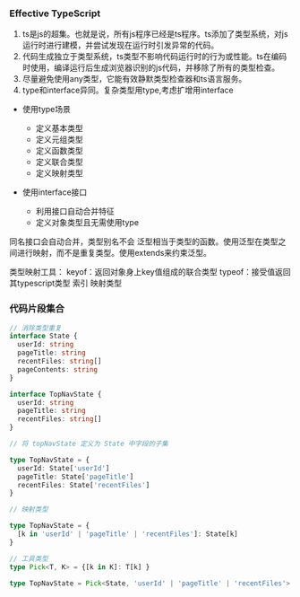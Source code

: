 ### Effective TypeScript

1. ts是js的超集。也就是说，所有js程序已经是ts程序。ts添加了类型系统，对js运行时进行建模，并尝试发现在运行时引发异常的代码。
2. 代码生成独立于类型系统，ts类型不影响代码运行时的行为或性能。ts在编码时使用，编译运行后生成浏览器识别的js代码，并移除了所有的类型检查。
3. 尽量避免使用any类型，它能有效静默类型检查器和ts语言服务。
4. type和interface异同。复杂类型用type,考虑扩增用interface

- 使用type场景
  - 定义基本类型
  - 定义元组类型
  - 定义函数类型
  - 定义联合类型
  - 定义映射类型

- 使用interface接口
  - 利用接口自动合并特征
  - 定义对象类型且无需使用type

同名接口会自动合并，类型别名不会
泛型相当于类型的函数。使用泛型在类型之间进行映射，而不是重复类型。使用extends来约束泛型。

类型映射工具：
keyof：返回对象身上key值组成的联合类型
typeof：接受值返回其typescript类型
索引
映射类型

### 代码片段集合

```typescript
// 消除类型重复
interface State {
  userId: string
  pageTitle: string
  recentFiles: string[]
  pageContents: string
}

interface TopNavState {
  userId: string
  pageTitle: string
  recentFiles: string[]
}

// 将 topNavState 定义为 State 中字段的子集

type TopNavState = {
  userId: State['userId']
  pageTitle: State['pageTitle']
  recentFiles: State['recentFiles']
}

// 映射类型

type TopNavState = {
  [k in 'userId' | 'pageTitle' | 'recentFiles']: State[k]
}

// 工具类型
type Pick<T, K> = {[k in K]: T[k] }

type TopNavState = Pick<State, 'userId' | 'pageTitle' | 'recentFiles'>
```
